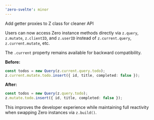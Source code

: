 ```yaml
---
'zero-svelte': minor
---
```


Add getter proxies to Z class for cleaner API

Users can now access Zero instance methods directly via `z.query`, `z.mutate`, `z.clientID`, and `z.userID` instead of `z.current.query`, `z.current.mutate`, etc.

The `.current` property remains available for backward compatibility.

**Before:**
```typescript
const todos = new Query(z.current.query.todo);
z.current.mutate.todo.insert({ id, title, completed: false });
```

**After:**
```typescript
const todos = new Query(z.query.todo);
z.mutate.todo.insert({ id, title, completed: false });
```

This improves the developer experience while maintaining full reactivity when swapping Zero instances via `z.build()`.

